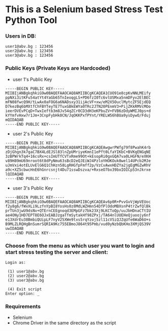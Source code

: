 # This is a Selenium based Stress Test Python Tool

### Users in DB:
```
user1@abv.bg : 123456
user2@abv.bg : 123456
user3@abv.bg : 123456
```


### Public Keys (Private Keys are Hardcoded)
* user 1's Public Key
```
-----BEGIN PUBLIC KEY-----
MIIBIjANBgkqhkiG9w0BAQEFAAOCAQ8AMIIBCgKCAQEA1CUO91e8cpKvNNLMEify
ppNXi3itKFu54atYt4YaGb65TnIeoqgLS+PD6fzI0Tc6vlUSMxa5nmDFyv2ElBEC
mFN08fwcQ9H/tLwAx0aFOG6a6NADsxy31ijAcVF+xw/eM2X5OuclMytcZF5EjdEQ
D7kezBq6bMXtfChFBYTeyTE7TuxGBkEWYa0TRc2JTN20PEnmV3+PijZKkRMVcMOo
ieerDVEvPCqD+TwxIeftb3m8Jv54qZCr0CD3dH3eKPbuZV+FVB6zDdyWMIJ0ps+d
kYYmfvHxw7r1Jm+3CnpFybHk0CN/JqOKKPxfPYnt/YRELW56hBUa9ysDywO/Fduj
mQIDAQAB
-----END PUBLIC KEY-----
```

* user 2's Public Key
```
-----BEGIN PUBLIC KEY-----
MIIBIjANBgkqhkiG9w0BAQEFAAOCAQ8AMIIBCgKCAQEAwgwrPWfg79f8PwahK4rb
zDjGhgn3k7gaC7BX4LdEJSl83lnZpUMriyeKmnI1ePft0LfaYIKbC+BVKqENGqNE
3zBPWrkTq4+16csRx+csImUTfCVTxRme99Ot+kEsopRi0gxGQA7va0LHGFN/eXKH
v89H89mU69nroot6t8dPyNmu63sBcD2eQJEiWJ4PzloYHOKOuk0wel14UPcb2MJe
uJmVxi4otELUvElG6Q1ChHzn58LgRHGfpFmff2p/VzCvAwxHDZYa2jgEgMGZwRhV
a9c+XZ5cbwcHnE6hGnrcsnjt4Du71sswDszva/+RxseO7bx39bxIOICp53nJkrxe
lQIDAQAB
-----END PUBLIC KEY-----
```

* user 3's Public Key
```
-----BEGIN PUBLIC KEY-----
MIIBIjANBgkqhkiG9w0BAQEFAAOCAQ8AMIIBCgKCAQEAv6p0R+PvvGvVjWpVEUoc
f2y8g6/fWxXLi9LzfnYpBI8YosHs0z8MdLWZHmn54DfPlOdoMBXsnP4trZwfQlBk
prTUn3jwU9dsNv+QTErnCEEgnoqd3EMpGFz7bk23Xj9LKCToQp/uuJbHDnaCTtIU
ae4ONy1HD7EPT8E6OJxEABJzgaTfmSytakHf98ZPxj/TA64nlUUEHeQjuoojy6nf
e13XdrEu38BmbiQUipLF7nyV25XWe9txs5rqYzoj5zl11cVSiQJZqUfe6WaD6U+s
B9MLZLRQHgBnSumrSQRIA9Kc755EBmoJ864t95Pmb/vud0yNzbQbKHo3XMjQS39V
uwIDAQAB
-----END PUBLIC KEY-----
```


### Choose from the menu as which user you want to login and start stress testing the server and client:

```
Login as:

 (1) user1@abv.bg
 (2) user2@abv.bg
 (3) user3@abv.bg

 (4) Exit script
Enter option: _
```

### Requirements
*  Selenium
*  Chrome Driver in the same directory as the script